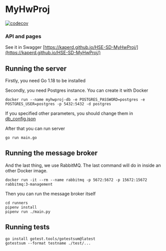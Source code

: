 # MyHwProj
[![codecov](https://codecov.io/gh/KaperD/HSE-SD-MyHwProj/branch/02-impl/graph/badge.svg?token=TPI8LNSA9E)](https://codecov.io/gh/KaperD/HSE-SD-MyHwProj)

### API and pages
See it in Swagger [https://kaperd.github.io/HSE-SD-MyHwProj/](https://kaperd.github.io/HSE-SD-MyHwProj/)

## Running the server
Firstly, you need Go 1.18 to be installed

Secondly, you need Postgres instance. You can create it with Docker

```shell
docker run --name myhwproj-db -e POSTGRES_PASSWORD=postgres -e POSTGRES_USER=postgres -p 5432:5432 -d postgres
```

If you specified other parameters, you should change them in [db_config.json](./db_config.json)

After that you can run server
```shell
go run main.go
```

## Running the message broker
And the last thing, we use RabbitMQ. The last command will do in inside an other Docker image.

```shell
docker run -it --rm --name rabbitmq -p 5672:5672 -p 15672:15672 rabbitmq:3-management
```

Then you can run the message broker itself
```shell
cd runners
pipenv install
pipenv run ./main.py
```

## Running tests
```shell
go install gotest.tools/gotestsum@latest
gotestsum --format testname ./test/...
```

